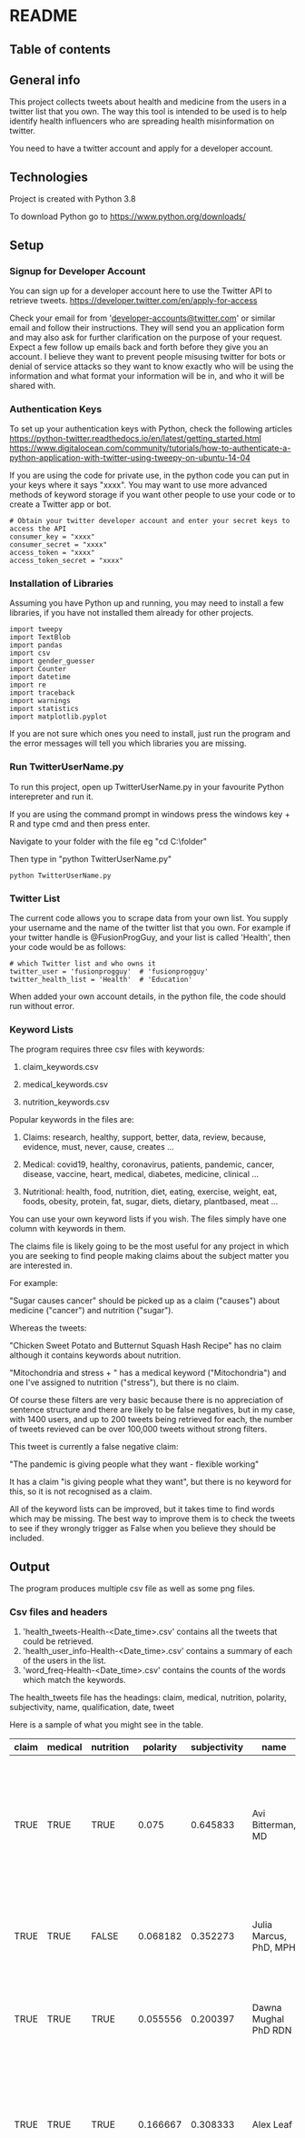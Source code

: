 # README

## Table of contents


## General info
This project collects tweets about health and medicine from the users in a twitter list that you own. The way this tool is intended to be used is to help identify health influencers who are spreading health misinformation on twitter. 

You need to have a twitter account and apply for a developer account. 


## Technologies
Project is created with Python 3.8

To download Python go to
https://www.python.org/downloads/

	
## Setup

### Signup for Developer Account

You can sign up for a developer account here to use the Twitter API to retrieve tweets.
https://developer.twitter.com/en/apply-for-access

Check your email for from 'developer-accounts@twitter.com' or similar email and follow their instructions. They will send you an application form and may also ask for further clarification on the purpose of your request. Expect a few follow up emails back and forth before they give you an account. I believe they want to prevent people misusing twitter for bots or denial of service attacks so they want to know exactly who will be using the information and what format your information will be in, and who it will be shared with. 

### Authentication Keys

To set up your authentication keys with Python, check the following articles
https://python-twitter.readthedocs.io/en/latest/getting_started.html
https://www.digitalocean.com/community/tutorials/how-to-authenticate-a-python-application-with-twitter-using-tweepy-on-ubuntu-14-04

If you are using the code for private use, in the python code you can put in your keys where it says "xxxx". You may want to use more advanced methods
of keyword storage if you want other people to use your code or to create a Twitter app or bot. 

```
# Obtain your twitter developer account and enter your secret keys to access the API
consumer_key = "xxxx"
consumer_secret = "xxxx"
access_token = "xxxx"
access_token_secret = "xxxx"
```

### Installation of Libraries

Assuming you have Python up and running, you may need to install a few libraries, if you have not installed them already for other projects. 

```
import tweepy
import TextBlob
import pandas
import csv
import gender_guesser
import Counter
import datetime
import re
import traceback
import warnings
import statistics
import matplotlib.pyplot
```

If you are not sure which ones you need to install, just run the program and the error messages will tell you which libraries you are missing. 

### Run TwitterUserName.py

To run this project, open up TwitterUserName.py in your favourite Python interepreter and run it.

If you are using the command prompt in windows press the windows key + R and type cmd and then press enter.

Navigate to your folder with the file eg "cd C:\folder"


Then type in "python TwitterUserName.py"

```
python TwitterUserName.py
```

### Twitter List

The current code allows you to scrape data from your own list. You supply your username and the name of the twitter list that you own. For example if your twitter handle is @FusionProgGuy, and your list is called 'Health', then your code would be as follows:

```
# which Twitter list and who owns it
twitter_user = 'fusionprogguy'  # 'fusionprogguy'
twitter_health_list = 'Health'  # 'Education'
```

When added your own account details, in the python file, the code should run without error. 


### Keyword Lists

The program requires three csv files with keywords:

1. claim_keywords.csv

2. medical_keywords.csv

3. nutrition_keywords.csv


Popular keywords in the files are:

1. Claims: research, healthy, support, better, data, review, because, evidence, must, never, cause, creates ...

2. Medical: covid19, healthy, coronavirus, patients, pandemic, cancer, disease, vaccine, heart, medical, diabetes, medicine, clinical ...

3. Nutritional: health, food, nutrition, diet, eating, exercise, weight, eat, foods, obesity, protein, fat, sugar, diets, dietary, plantbased, meat ...


You can use your own keyword lists if you wish. The files simply have one column with keywords in them. 



The claims file is likely going to be the most useful for any project in which you are seeking to find people making claims about the subject matter you are interested in.

For example:

"Sugar causes cancer" should be picked up as a claim ("causes") about medicine ("cancer") and nutrition ("sugar").

Whereas the tweets:

"Chicken Sweet Potato and Butternut Squash Hash Recipe" has no claim although it contains keywords about nutrition. 

"Mitochondria and stress + <link>" has a medical keyword ("Mitochondria") and one I've assigned to nutrition ("stress"), but there is no claim. 


Of course these filters are very basic because there is no appreciation of sentence structure and there are likely to be false negatives, but in my case, with 1400 users, and up to 200 tweets being retrieved for each, the number of tweets revieved can be over 100,000 tweets without strong filters. 


This tweet is currently a false negative claim:

"The pandemic is giving people what they want - flexible working"

It has a claim "is giving people what they want", but there is no keyword for this, so it is not recognised as a claim. 


All of the keyword lists can be improved, but it takes time to find words which may be missing. The best way to improve them is to check the tweets to see if they wrongly trigger as False when you believe they should be included. 


## Output

The program produces multiple csv file as well as some png files.


### Csv files and headers

1. 'health_tweets-Health-<Date_time>.csv' contains all the tweets that could be retrieved.
2. 'health_user_info-Health-<Date_time>.csv' contains a summary of each of the users in the list.
3. 'word_freq-Health-<Date_time>.csv' contains the counts of the words which match the keywords.


The health_tweets file has the headings:
claim, medical, nutrition, polarity, subjectivity, name, qualification, date, tweet

Here is a sample of what you might see in the table. 

| claim | medical | nutrition | polarity | subjectivity | name                     | qualification | date     | tweet                                                                                                                                                                                                                                                                                                                | flu | covid | both |
|-------|---------|-----------|----------|--------------|--------------------------|---------------|----------|----------------------------------------------------------------------------------------------------------------------------------------------------------------------------------------------------------------------------------------------------------------------------------------------------------------------|-----|-------|------|
| TRUE  | TRUE    | TRUE      | 0.075    | 0.645833     | Avi Bitterman, MD        | MD            | ######## | The Ornish MPI study doesnt show statistically   significant improvement in blood flow in the experimental group The results   are only statistically significant because the control group got   substantially worse Its the same problem as EVAPORATE trial This is NOT   reversal                                 | 0   | 0     | 0    |
| TRUE  | TRUE    | FALSE     | 0.068182 | 0.352273     | Julia Marcus, PhD, MPH   | MPH, PhD      | ######## | SARSCoV2 transmission risk is not equally   distributed and policies should be designed accordingly Thread on our new   paper https://t.co/dz7qhBbhlG                                                                                                                                                                | 0   | 0     | 0    |
| TRUE  | TRUE    | TRUE      | 0.055556 | 0.200397     | Dawna Mughal PhD RDN     | PhD, RDN      | ######## | Sarcopenia and physical independence in older   adults the independent and synergic role of muscle mass and muscle function   https://t.co/Hi5Rn4CyPO                                                                                                                                                                | 0   | 0     | 0    |
| TRUE  | TRUE    | TRUE      | 0.166667 | 0.308333     | Alex Leaf                |               | ######## | Yes Type 2 diabetes is the apex of insulin   resistance which is most often caused by surpassing ones personal fat   threshold Blood sugar and insulin levels would be lower but insulin   resistance would be the same https://t.co/LPSQxcyffU                                                                      | 0   | 0     | 0    |
| TRUE  | TRUE    | TRUE      | 0.170833 | 0.554167     | Alex Leaf                |               | ######## | The only logical explanation is that eliminating   spices made food less palatable and therefore caused a spontaneous reduction   of food intake https://t.co/iZAK2LBA2N                                                                                                                                             | 0   | 0     | 0    |
| TRUE  | TRUE    | TRUE      | 0        | 1            | Koushik Reddy, MD, FACLM | FACLM, MD     | ######## | Effect of icosapent ethyl on progression of   coronary atherosclerosis in patients with elevated triglycerides on statin   therapy final results of the EVAPORATE trial https://t.co/BtVghjFkHu                                                                                                                      | 0   | 0     | 0    |
| TRUE  | TRUE    | TRUE      | 0.166667 | 0.333333     | Clemens ZsÃ³fia, PhD     | PhD           | ######## | Did you know that vitamin D deficiency is more   prevalent in Southern Europe than in Nothern Europe Vitamin D deficiency is   on the rise in Africa Not enough sun https://t.co/aovrvEH2Ig                                                                                                                          | 0   | 0     | 0    |
| TRUE  | TRUE    | FALSE     | 0        | 0            | BBC Health News          |               | ######## | Coronavirus immunity Can you catch it twice   https://t.co/Z3s39vla46                                                                                                                                                                                                                                                | 0   | 0     | 0    |




The health_user file has the headings:
name, clean_name, screen_name	gender, qualification, bio, polarity, sentiment, followers_count, following_count, Status:Followers, Follower:Following	acct_created, location, status_count, user_url, count_retrieved, count_RT, count_claim, count_medical, count_nutrition

Here is a sample user details that you might see in the table. 

| name                 | clean_name        | screen_name    | gender  | qualification | bio                                                                                                                                                    | polarity   | sentiment  | followers_count | following_count | Status:Followers | Follower:Following | acct_created | location                | status_count | user_url                | count_retrieved | count_RT | count_claim | count_medical | count_nutrition |
|----------------------|-------------------|----------------|---------|---------------|--------------------------------------------------------------------------------------------------------------------------------------------------------|------------|------------|-----------------|-----------------|------------------|--------------------|--------------|-------------------------|--------------|-------------------------|-----------------|----------|-------------|---------------|-----------------|
| Health Nerd          | Health Nerd       | GidMK          | unknown |               | Epidemiologist Blogger Writer Guardian Observer etc PhDing at   @UoW Host of @senscipod Email gidmkhealthnerd@gmailcom he/him                          | 0.10416667 | 0.42       | 21540           | 1276            | 2.41917363       | 16.8808777         | 13/11/2015   | Sydney, New South Wales | 52109        | https://t.co/onN0CN3Iw4 | 47              | 29       | 107         | 42            | 16              |
| Danielle Belardo, MD | Danielle Belardo  | DBelardoMD     | female  | MD            | Director of Cardiology at IOPBM  CoDirector of Research & Education   @learnwithiopbm preventionfirst                                                  | 0          | 0.36666667 | 34563           | 2533            | 0.23409426       | 13.6450849         | 13/05/2018   | Newport Beach, CA       | 8091         | https://t.co/qC3BWlXffQ | 95              | 83       | 116         | 77            | 39              |
| Alex Leaf            | Alex Leaf         | AlexJLeaf      | male    |               | Scholar of nutrition researcher writer INTJ                                                                                                            | 0.09166667 | 0.46       | 1326            | 74              | 1.14404223       | 17.9189189         | 26/12/2018   | Scottsdale, AZ          | 1517         | https://t.co/3g8hroYniE | 42              | 17       | 143         | 46            | 77              |
| Nick Hiebert         | Nick Hiebert      | The_Nutrivore  | male    |               | Creator of the Nutrient Density Cheat Sheet                                                                                                            | 0.025      | 0.38125    | 1888            | 175             | 11.5497881       | 10.7885714         | 13/04/2017   | Manitoba, Canada        | 21806        | https://t.co/UbrOPJENII | 21              | 7        | 64          | 15            | 26              |
| Ivor Cummins         | Ivor Cummins      | FatEmperor     | male    |               | Technical Manager / Team Leader Biochemical Engineer Complex   Problem Solving Specialist Technologist Biochemistry Nutrition LCHF CAC CVD   RootCause | 0          | 0.33863636 | 89550           | 10903           | 0.84014517       | 8.21333578         | 11/03/2014   | Ireland                 | 75235        | http://t.co/tVfArmbN3L  | 153             | 126      | 200         | 62            | 15              |
| Nina Teicholz        | Nina Teicholz     | bigfatsurprise | female  |               | Science journalist author of The Big Fat Surprise advocate for   nutrition policy based on rigorous science mom                                        | 0.00331439 | 0.39166667 | 93685           | 1132            | 0.20616961       | 82.7606007         | 5/02/2014    | NYC                     | 19315        | https://t.co/cNnWOtVZEB | 68              | 28       | 222         | 69            | 126             |
| Stephan Guyenet, PhD | Stephan Guyenet   | whsource       | male    | PhD           | The neuroscience of eating behavior and obesity  Author of The Hungry Brain  Founder and director of Red Pen Reviews                                   | 0.09345238 | 0.53624339 | 37788           | 196             | 0.3227215        | 192.795918         | 11/04/2011   | Seattle, WA             | 12195        | https://t.co/8xY8Ra4CYm | 32              | 10       | 97          | 56            | 32              |
| Dr. Rhonda Patrick   | Rhonda Patrick    | foundmyfitness | female  | Dr.           | Im a PhD in biomedical science/expert on nutritional health   brain & aging http://t.co/VdqjL1RpZE                                                     | 0.13636364 | 0.45454546 | 328608          | 157             | 0.02392212       | 2093.04459         | 18/08/2009   |                         | 7861         | http://t.co/r3kuO77157  | 114             | 6        | 458         | 469           | 275             |
| Timothy Caulfield    | Timothy Caulfield | CaulfieldTim   | male    |               | Professor of health law & science policy speaker TV host   & author of the forthcoming book Relax Dammit Instagram @CaulfieldTim   GoScience           | 0          | 0.2        | 60927           | 2946            | 1.05458992       | 20.6812627         | 8/11/2011    | Edmonton Canada         | 64253        | https://t.co/HaxLtmuETK | 144             | 52       | 263         | 137           | 78              |



The word_freq file has the headings:
Word, freq, list1, list2, list3

Here is a sample of the top word frequencies that you might see in the table. 

| Word        | freq  | list1     | list2      | list3      |
|-------------|-------|-----------|------------|------------|
| covid19     | 10545 | medical   |            |            |
| health      | 9881  | nutrition |            |            |
| food        | 5286  | nutrition |            |            |
| research    | 4447  | claim     |            |            |
| nutrition   | 4111  | nutrition |            |            |
| diet        | 3011  | claim     |  nutrition |            |
| healthy     | 2827  | claim     |  medical   |  nutrition |
| coronavirus | 2796  | medical   |            |            |



### Filters 

The two main filters I use are to reduce the number of rows produced and to select the most useful tweets which always have a claim and a medical or nutrition keyword.

The first filter is to select the most prominent health influencers who have more than 1000 followers and status updates (tweets). The current project is focused on examining the claims by the biggest influencers so it may be better to increase these figures if you want to reduce the data produced. 

```
    # Set limits on health influencer to filter the most popular and most active
    if followers_count > 1000 and status_count > 1000:
```

The second filter is for statistical purposes, so that we have enough tweets per person to have meaningful calculations such as ratios, sentiment or polarity. 

An example of who might be filtered out is someone like @MictheVegan who only has 8 total tweets. With such few tweets, the calculations may present a rather negative picture of him in terms of sentiment, since a few of his tweets from 2016 appear quite negative. The tone in his youtube videos are much more upbeat and positive, so it may give a false impression of him. 


```
    # Set the minimum number of tweets you'll allow for each person. Make sure there is always a claim, and then a medical or nutrition keyword.
    
    if count_retrieved > 9 and count_claim > 0 and (count_medical + count_nutrition) > 0:
```

Currently for testing I am saving all the tweets, but once you are happy with the keywords you can uncomment the if-clause. 

```
# if bool_claim and (bool_medical or bool_nutrition):
if True:
  ...
  c_tweets.writerow(row)
```

### PNG files

The images are based on the data collected and plotted as a scatterplot in 2D with a x-axis and a y-axis. These images are produced in pairs, with the x data coming from the columns in x_axis and the y data coming from the columns in y_axis.

x_axis = ['status_count', 'count_nutrition', 'count_claim', 'count_claim', 'count_retrieved', 'count_retrieved', 'sentiment', 'followers_count']
y_axis = ['followers_count', 'count_medical', 'count_nutrition', 'count_medical', 'count_claim', 'count_RT', 'polarity', 'following_count']

The plot file names are produced automatically from the column names

```
    plot_name = (str(x) + ' ' + str(y)).replace(':', '_')
    plt.savefig(plot_name + '.png')
```

## Licensing

GNU General Public License v3.0
“GPL version 3 or any later version”

https://www.gnu.org/licenses/gpl-3.0.html
https://www.gnu.org/licenses/gpl-3.0.md
 


## Donations

Donations are welcome. [Please use this paypal account.](https://www.paypal.com/paypalme/StevenMorello)
